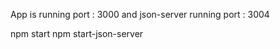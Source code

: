 
App is running port : 3000 and json-server running port : 3004

  npm start
  npm start-json-server